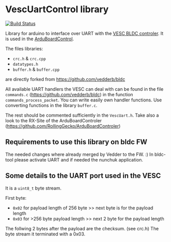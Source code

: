 # VescUartControl library

[![Build Status](https://travis-ci.org/tum-phoenix/drive_teensy_vesc_control.svg?branch=master)](https://travis-ci.org/tum-phoenix/drive_teensy_vesc_control)

Library for arduino to interface over UART with the [VESC BLDC controler](http://vedder.se/2015/01/vesc-open-source-esc/).
It is used in the [ArduBoardControl](https://github.com/RollingGecko/ArduBoardControler).

The files libraries:
* `crc.h` & `crc.cpp`
* `datatypes.h`
* `buffer.h` & `buffer.cpp`

are directly forked from https://github.com/vedderb/bldc


All available UART handlers the VESC can deal with can be found in the file `commands.c` (https://github.com/vedderb/bldc)
in the function `commands_process_packet`. You can write easily own handler functions. Use converting functions in 
the library `buffer.c`.

The rest should be commented sufficiently in the `VescUart.h`. Take also a look to the RX-Site of the ArduBoardControler (https://github.com/RollingGecko/ArduBoardControler)

## Requirements to use this library on bldc FW

The needed changes where already merged by Vedder to the FW. :)
In bldc-tool please activate UART and if needed the nunchuk application. 



## Some details to the UART port used in the VESC

It is a `uint8_t` byte stream. 

First byte: 
* `0x02` for payload length of 256 byte >> next byte is for the payload length 
* `0x03` for >256 byte payload length  >> next 2 byte for the payload length

The follwing 2 bytes after the payload are the checksum. (see crc.h)
The byte stream it terminated with a 0x03.
